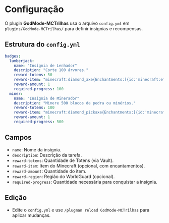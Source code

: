 # Configuração

   O plugin **GodMode-MCTrilhas** usa o arquivo `config.yml` em `plugins/GodMode-MCTrilhas/` para definir insígnias e recompensas.

   ## Estrutura do `config.yml`
   ```yaml
   badges:
     lumberjack:
       name: "Insígnia de Lenhador"
       description: "Corte 100 árvores."
       reward-totems: 50
       reward-item: "minecraft:diamond_axe{Enchantments:[{id:'minecraft:efficiency',lvl:2}]}"
       reward-amount: 1
       required-progress: 100
     miner:
       name: "Insígnia de Minerador"
       description: "Minere 500 blocos de pedra ou minérios."
       reward-totems: 100
       reward-item: "minecraft:diamond_pickaxe{Enchantments:[{id:'minecraft:fortune',lvl:1}]}"
       reward-amount: 1
       required-progress: 500
   ```

   ## Campos
   - `name`: Nome da insígnia.
   - `description`: Descrição da tarefa.
   - `reward-totems`: Quantidade de Totens (via Vault).
   - `reward-item`: Item do Minecraft (opcional, com encantamentos).
   - `reward-amount`: Quantidade do item.
   - `reward-region`: Região do WorldGuard (opcional).
   - `required-progress`: Quantidade necessária para conquistar a insígnia.

   ## Edição
   - Edite o `config.yml` e use `/plugman reload GodMode-MCTrilhas` para aplicar mudanças.
